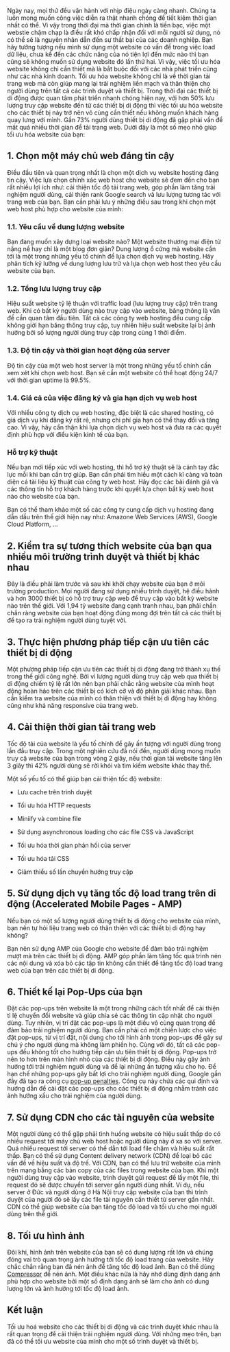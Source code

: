 Ngày nay, mọi thứ đều vận hành với nhịp điệu ngày càng nhanh. Chúng ta luôn mong muốn công việc diễn ra thật nhanh chóng để tiết kiệm thời gian nhất có thể. Vì vậy trong thời đại mà thời gian chính là tiền bạc, việc một webstie chậm chạp là điều rất khó chấp nhận đối với mỗi người sử dụng, nó có thể sẽ là nguyên nhân dẫn đến sự thất bại của các doanh nghiệp. Bạn hãy tưởng tượng nếu mình sử dụng một website có vấn đề trong việc load dữ liệu, chưa kể đến các chức năng của nó tiện lợi đến mức nào thì bạn cũng sẽ không muốn sử dụng website đó lần thứ hai. Vì vậy, việc tối ưu hóa website không chỉ cần thiết mà là bắt buộc đối với các nhà phát triển cũng như các nhà kinh doanh.
Tối ưu hóa website không chỉ là về thời gian tải trang web mà còn giúp mang lại trải nghiệm liền mạch và thân thiện cho người dùng trên tất cả các trình duyệt và thiết bị.
Trong thời đại các thiết bị di động được quan tâm phát triển nhanh chóng hiện nay, với hơn 50% lưu lượng truy cập website đến từ các thiết bị di động thì việc tối ưu hóa website cho các thiết bị này trở nên vô cùng cần thiết nếu không muốn khách hàng quay lưng với mình. Gần 73% người dùng thiết bị di động đã gặp phải vấn đề mất quá nhiều thời gian để tải trang web.
Dưới đây là một số mẹo nhỏ giúp tối ưu hóa website của bạn:

## 1. Chọn một máy chủ web đáng tin cậy

Điều đầu tiên và quan trọng nhất là chọn một dịch vụ website hosting đáng tin cậy. Việc lựa chọn chính xác web host cho website sẽ đem đến cho bạn rất nhiều lợi ích như: cải thiện tốc độ tải trang web, góp phần làm tăng trải nghiệm người dùng, cải thiện rank Google search và lưu lượng tương tác với trang web của bạn.
Bạn cần phải lưu ý những điều sau trong khi chọn một web host phù hợp cho website của mình:

### 1.1. Yêu cầu về dung lượng website

Bạn đang muốn xây dựng loại website nào? Một website thương mại điện tử nặng nề hay chỉ là một blog đơn giản? Dung lượng ổ cứng mà website cần tới là một trong những yếu tố chính để lựa chọn dịch vụ web hosting. Hãy phân tích kỹ lưỡng về dung lượng lưu trữ và lựa chọn web host theo yêu cầu website của bạn.

### 1.2. Tổng lưu lượng truy cập
Hiệu suất website tỷ lệ thuận với traffic load (lưu lượng truy cập) trên trang web. Khi có bất kỳ người dùng nào truy cập vào website, băng thông là vấn đề cần quan tâm đầu tiên. Tất cả các công ty web hosting đều cung cấp không giới hạn băng thông truy cập, tuy nhiên hiệu suất website lại bị ảnh hưởng bởi số lượng người dùng truy cập trong cùng 1 thời điểm.

### 1.3. Độ tin cậy và thời gian hoạt động của server

Độ tin cậy của một web host server là một trong những yếu tố chính cần xem xét khi chọn web host. Bạn sẽ cần một website có thể hoạt động 24/7 với thời gian uptime là 99.5%.

### 1.4. Giá cả của việc đăng ký và gia hạn dịch vụ web host

Với nhiều công ty dịch cụ web hosting, đặc biệt là các shared hosting, có giá dịch vụ khi đăng ký rất rẻ, nhưng chi phí gia hạn có thể thay đổi và tăng cao. Vì vậy, hãy cẩn thận khi lựa chọn dịch vụ web host  và đưa ra các quyết định phù hợp với điều kiện kinh tế của bạn.

### Hỗ trợ kỹ thuật

Nếu bạn mới tiếp xúc với web hosting, thì hỗ trợ kỹ thuật sẽ là cánh tay đắc lực mỗi khi bạn cần trợ giúp. Bạn cần phải tìm hiều một cách kĩ càng và toàn diện cá tài liệu kỹ thuật của công ty web host. Hãy đọc các bài đánh giá và các thông tin hỗ trợ khách hàng trước khi quyết lựa chọn bất kỳ web host nào cho website của bạn.

Bạn có thể tham khảo một số các công ty cung cấp dịch vụ hosting đang dẫn dầu trên thế giới hiện nay như: Amazone Web Services (AWS), Google Cloud Platform, ...

## 2. Kiểm tra sự tương thích website của bạn qua nhiều môi trường trình duyệt và thiết bị khác nhau

Đây là điều phải làm trước và sau khi khởi chạy website của bạn ở môi trường production. Mọi người đang sử dụng nhiều trình duyệt, hệ điều hành và hơn 3000 thiết bị có hỗ trợ truy cập web để truy cập vào bất kỳ website nào trên thế giới. Với 1,94 tỷ website đang cạnh tranh nhau, bạn phải chắn chắn ràng website của bạn hoạt động đúng mong đợi trên tất cả các thiết bị để tạo ra trải nghiệm người dùng tuyệt vời.

## 3. Thực hiện phương pháp tiếp cận ưu tiên các thiết bị di động

Một phương pháp tiếp cận ưu tiên các thiết bị di động đang trở thành xu thế trong thế giới công nghệ. Bời vì lượng người dùng truy cập web qua thiết bị di động chiếm tỷ lệ rất lớn nên bạn phải chắc rằng website của mình hoạt động hoàn hảo trên các thiết bị có kích cỡ và độ phân giải khác nhau. Bạn cần kiểm tra website của mình có thân thiện với thiết bị di động hay không cũng như khả năng responsive của trang web.

## 4. Cải thiện thời gian tải trang web

 Tốc độ tải của website là yếu tố chính để gây ấn tượng với người dùng trong lần đầu truy cập. Trong một nghiên cứu đã nói đến, người dùng mong muốn truy cậ website của bạn trong vòng 2 giây, nếu thời gian tải website tăng lên 3 giây thì 42% người dùng sẽ rời khỏi và tìm kiếm website khác thay thế.
 
 Một số yếu tố có thể giúp bạn cải thiện tốc độ website:
 
 - Lưu cache trên trình duyệt

- Tối ưu hóa HTTP requests

- Miniify và combine file

- Sử dụng asynchronous loading cho các file CSS và JavaScript

- Tối ưu hóa thời gian phản hồi của server

- Tối ưu hóa tải CSS

- Giảm thiểu số lần chuyển hướng truy cập

## 5.  Sử dụng dịch vụ tăng tốc độ load trang trên di động (Accelerated Mobile Pages - AMP)


Nếu bạn có một số lượng người dùng thiết bị di động cho website của mình, bạn nên tự hỏi liệu trang web có thân thiện với các thiết bị di động hay không?

Bạn nên sử dụng AMP của Google cho website để đảm bảo trải nghiệm mượt mà trên các thiết bị di động. AMP góp phần làm tăng tốc quá trình nén các nội dung và xóa bỏ các tập tin không cần thiết để tăng tốc độ load trang web của bạn trên các thiết bị di động.

##  6. Thiết kế lại Pop-Ups của bạn
Đặt các pop-ups trên website là một trong những cách tốt nhất để cải thiện tỉ lệ chuyển đổi website và giúp chia sẻ các thông tin cập nhật cho người dùng. Tuy nhiên, vị trí đặt các pop-ups là một điều vô cùng quan trọng để đảm bảo trải nghiệm người dùng. Bạn cần phải có một chiến lược cho việc đặt pop-ups, từ vị trí đặt, nội dung cho tới hình ảnh trong pop-ups để gây sự chú ý cho người dùng mà không làm phiền họ.
Cùng với đó, tất cả các pop-ups đều không tốt cho hướng tiếp cận ưu tiên thiết bị di động. Pop-ups trở nên to hơn trên màn hình nhỏ của các thiết bị di động. Điều này gây ảnh hưởng tới trải nghiệm người dùng và để lại những ấn tượng xấu cho họ.
Để hạn chế những pop-ups gây bất lợi cho trải nghiệm người dùng, Google gần đây đã tạo ra công cụ [pop-up penalties](https://webmasters.googleblog.com/2016/08/helping-users-easily-access-content-on.html). Công cụ này chứa các qui định và hướng dẫn để cài đặt các pop-ups cho các thiết bị di động nhằm tránh các ảnh hưởng xấu cho trải nghiệm của người dùng.

## 7. Sử dụng CDN cho các tài nguyên của website
Một người dùng có thể gặp phải tình huống website có hiệu suất thấp do có nhiều request tới máy chủ web host hoặc người dùng này ở xa so với server. Quá nhiều request tới server có thể dẫn tới load file chậm và hiệu suất rất thấp.
Bạn có thể sử dụng Content delivery network (CDN) để loại bỏ các vấn đề về hiệu suất và độ trế. Với CDN, bạn có thể lưu trữ website của mình trên mạng bằng các bản copy của các files trong website của bạn. Khi một người dùng truy cập vào website, trình duyệt gửi request để lấy một file, thì request đó sẽ được chuyển tới server gần người dùng nhất.
Ví dụ, nếu server ở Đức và người dùng ở Hà Nội truy cập website của bạn thì trình duyệt của người đó sẽ lấy các file tài nguyên cần thiết từ server gần nhất.
CDN có thể giúp website của bạn tăng tốc độ load và tối ưu cho mọi người dùng trên thế giới.
## 8. Tối ưu hình ảnh
Đôi khi, hỉnh ảnh trên website của bạn sẽ có dung lượng rất lớn và chúng đóng vai trò quan trọng ảnh hưởng tới tốc độ load trang của website. Hãy chắc chắn rằng bạn đã nén ảnh để tăng tốc độ load ảnh. Bạn có thể dùng [Compressor](https://compressor.io/) để nén ảnh.
Một điều khác nữa là hãy nhớ dùng định dạng ảnh phù hợp cho website bởi một số định dạng ảnh sẽ làm cho ảnh có dung lượng lớn và ảnh hưởng tới tốc độ load ảnh.
## Kết luận
Tối ưu hoá website cho các thiết bị di động và các trình duyệt khác nhau là rất quan trọng để cải thiện trải nghiệm người dùng. Với nhứng mẹo trên, bạn đã có thể tối ưu website của mình cho một số trình duyệt và thiết bị.